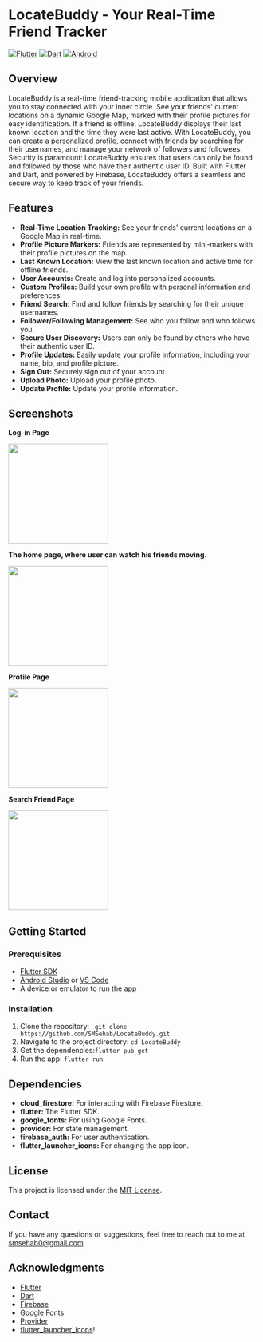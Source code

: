 # LocateBuddy - Your Real-Time Friend Tracker

[![Flutter](https://img.shields.io/badge/Flutter-02569B?style=for-the-badge&logo=flutter&logoColor=white)](https://flutter.dev/)
[![Dart](https://img.shields.io/badge/Dart-0175C2?style=for-the-badge&logo=dart&logoColor=white)](https://dart.dev/)
[![Android](https://img.shields.io/badge/Android-3DDC84?style=for-the-badge&logo=android&logoColor=white)](https://www.android.com/)

## Overview

LocateBuddy is a real-time friend-tracking mobile application that allows you to stay connected with your inner circle. See your friends' current locations on a dynamic Google Map, marked with their profile pictures for easy identification. If a friend is offline, LocateBuddy displays their last known location and the time they were last active. With LocateBuddy, you can create a personalized profile, connect with friends by searching for their usernames, and manage your network of followers and followees. Security is paramount: LocateBuddy ensures that users can only be found and followed by those who have their authentic user ID. Built with Flutter and Dart, and powered by Firebase, LocateBuddy offers a seamless and secure way to keep track of your friends.

## Features

*   **Real-Time Location Tracking:** See your friends' current locations on a Google Map in real-time.
*   **Profile Picture Markers:** Friends are represented by mini-markers with their profile pictures on the map.
*   **Last Known Location:** View the last known location and active time for offline friends.
*   **User Accounts:** Create and log into personalized accounts.
*   **Custom Profiles:** Build your own profile with personal information and preferences.
*   **Friend Search:** Find and follow friends by searching for their unique usernames.
*   **Follower/Following Management:** See who you follow and who follows you.
*   **Secure User Discovery:** Users can only be found by others who have their authentic user ID.
*   **Profile Updates:** Easily update your profile information, including your name, bio, and profile picture.
*   **Sign Out:** Securely sign out of your account.
* **Upload Photo:** Upload your profile photo.
* **Update Profile:** Update your profile information.

## Screenshots
**Log-in Page**

<img src="https://user-images.githubusercontent.com/32797802/129384449-66e2e2a7-d859-42f3-acea-c82242b53710.png" width="200" >


**The home page, where user can watch his friends moving.**

<img src="https://github.com/user-attachments/assets/19d139bc-ca1e-488a-99ed-9e54e91ddefb" width="200" >

**Profile Page**

<img src="https://user-images.githubusercontent.com/32797802/129386279-bbc0630c-d1aa-4b03-9ecc-392239bebaab.png" width="200" >


**Search Friend Page**

<img src="https://user-images.githubusercontent.com/32797802/129386302-7ef5f72e-a863-4b11-82e5-194143cc44db.png" width="200" >

## Getting Started

### Prerequisites

*   [Flutter SDK](https://flutter.dev/docs/get-started/install)
*   [Android Studio](https://developer.android.com/studio) or [VS Code](https://code.visualstudio.com/)
*   A device or emulator to run the app

### Installation

1.  Clone the repository:
``` git clone https://github.com/SMSehab/LocateBuddy.git```
2.  Navigate to the project directory:
``` cd LocateBuddy ```
3.  Get the dependencies:```flutter pub get```
4.  Run the app: ```flutter run```

## Dependencies

*   **cloud_firestore:** For interacting with Firebase Firestore.
*   **flutter:** The Flutter SDK.
*   **google_fonts:** For using Google Fonts.
*   **provider:** For state management.
*   **firebase_auth:** For user authentication.
* **flutter_launcher_icons:** For changing the app icon.


## License

This project is licensed under the [MIT License](LICENSE).

## Contact

If you have any questions or suggestions, feel free to reach out to me at smsehab0@gmail.com

## Acknowledgments

*   [Flutter](https://flutter.dev/)
*   [Dart](https://dart.dev/)
*   [Firebase](https://firebase.google.com/)
*   [Google Fonts](https://fonts.google.com/)
*   [Provider](https://pub.dev/packages/provider)
* [flutter_launcher_icons](https://pub.dev/packages/flutter_launcher_icons)!

